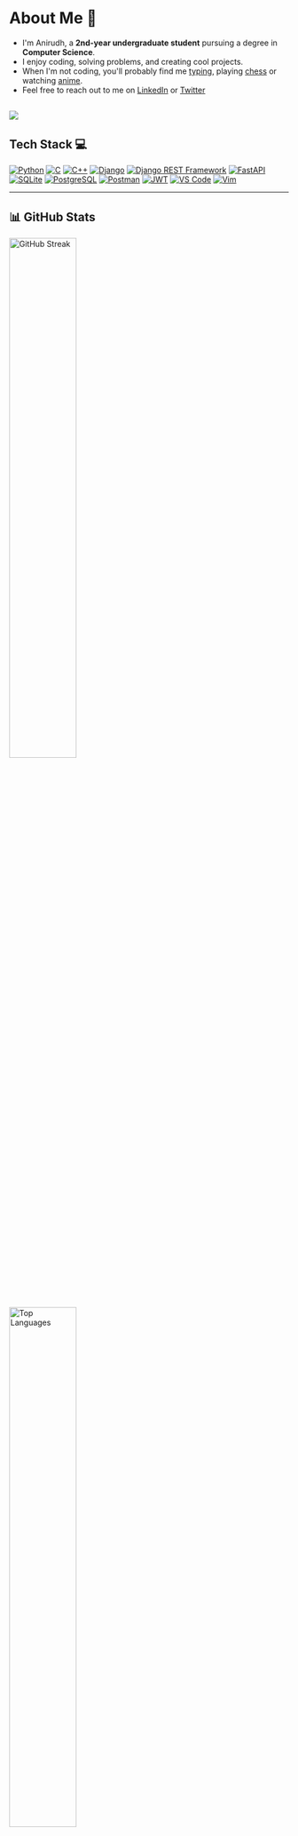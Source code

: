 # About Me 🌟

- I'm Anirudh, a **2nd-year undergraduate student** pursuing a degree in **Computer Science**. 
- I enjoy coding, solving problems, and creating cool projects.
- When I'm not coding, you'll probably find me [typing](https://monkeytype.com/profile/dyno143), playing [chess](https://lichess.org/@/Anirudh_3205) or watching [anime](https://anilist.co/user/dynamite012/).
- Feel free to reach out to me on [LinkedIn](www.linkedin.com/in/anirudh-kashyap-a59313295) or [Twitter](https://x.com/Anirudh20504067?t=j9OTtJ5Wusp-Of0HdMzRDA&s=08)

![](https://komarev.com/ghpvc/?username=dynamite-123&color=blue)
---

## Tech Stack 💻
<p align="left">
  <a href="https://www.python.org/"><img src="https://img.shields.io/badge/Python-3776AB?style=flat&logo=python&logoColor=white" alt="Python" /></a>
  <a href="https://www.cprogramming.com/"><img src="https://img.shields.io/badge/C-00599C?style=flat&logo=c&logoColor=white" alt="C" /></a>
  <a href="https://isocpp.org/"><img src="https://img.shields.io/badge/C%2B%2B-F34B7D?style=flat&logo=c%2B%2B&logoColor=white" alt="C++" /></a>
  <a href="https://www.djangoproject.com/"><img src="https://img.shields.io/badge/Django-092E20?style=flat&logo=django&logoColor=white" alt="Django" /></a>
  <a href="https://www.django-rest-framework.org/"><img src="https://img.shields.io/badge/Django%20REST%20Framework-092E20?style=flat&logo=django&logoColor=white" alt="Django REST Framework" /></a>
  <a href="https://fastapi.tiangolo.com/"><img src="https://img.shields.io/badge/FastAPI-009688?style=flat&logo=fastapi&logoColor=white" alt="FastAPI" /></a>
  <a href="https://www.sqlite.org/"><img src="https://img.shields.io/badge/SQLite-003B57?style=flat&logo=sqlite&logoColor=white" alt="SQLite" /></a>
  <a href="https://www.postgresql.org/"><img src="https://img.shields.io/badge/PostgreSQL-336791?style=flat&logo=postgresql&logoColor=white" alt="PostgreSQL" /></a>
  <a href="https://www.postman.com/"><img src="https://img.shields.io/badge/Postman-FF6C37?style=flat&logo=postman&logoColor=white" alt="Postman" /></a>
  <a href="https://jwt.io/"><img src="https://img.shields.io/badge/JSON%20Web%20Tokens-000000?style=flat&logo=json-web-tokens&logoColor=white" alt="JWT" /></a>
  <a href="https://code.visualstudio.com/"><img src="https://img.shields.io/badge/VS%20Code-0078D4?style=flat&logo=visual-studio-code&logoColor=white" alt="VS Code" /></a>
  <a href="https://www.vim.org/"><img src="https://img.shields.io/badge/Vim-019733?style=flat&logo=vim&logoColor=white" alt="Vim" /></a>
</p>

---

## 📊 GitHub Stats
<!--<p align="left">
  <img src="https://github-readme-stats.vercel.app/api?username=dynamite-123&show_icons=true&theme=radical" alt="GitHub Stats" width="49%" />
</p>-->
<p align="left">
    <img src="https://github-readme-streak-stats.herokuapp.com/?user=dynamite-123&theme=radical" alt="GitHub Streak" width="49%" />
</p>
<p align="left">
  <img src="https://github-readme-stats.vercel.app/api/top-langs/?username=dynamite-123&layout=compact&theme=radical" alt="Top Languages" width="49%" />
</p>

## 📊 LeetCode Stats
[![LeetCode Profile](https://leetcard.jacoblin.cool/dyno143?theme=dark&ext=heatmap)](https://leetcode.com/dyno143/)

---

Feel free to check out my repositories and projects! I’m always open to collaboration, participating in hackathons and learning new things.

